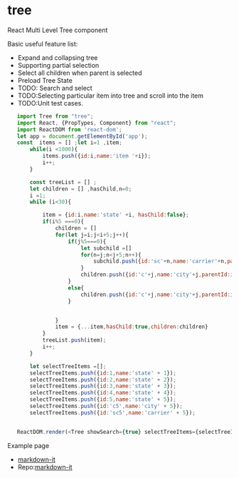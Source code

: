 # tree
React Multi Level Tree component

Basic useful feature list:

 * Expand and collapsing tree
 * Supporting partial selection
 * Select all children when parent is selected
 * Preload Tree State
 * TODO: Search and select
 * TODO:Selecting particular item into tree and scroll into the item
 * TODO:Unit test cases.


 ```javascript
    import Tree from "tree";
    import React, {PropTypes, Component} from "react";
    import ReactDOM from 'react-dom';
    let app = document.getElementById('app');
    const  items = [] ;let i=1 ,item;
        while(i <1000){
            items.push({id:i,name:'item '+i});
            i++;
        }

        const treeList = [] ;
        let children = [] ,hasChild,n=0;
        i =1;
        while (i<30){

            item = {id:i,name:'state' +i, hasChild:false};
            if(i%5 ===0){
                children = []
                for(let j=i;j<i+5;j++){
                    if(j%5===0){
                        let subchild =[]
                        for(n=j;n<j+5;n++){
                            subchild.push({id:'sc'+n,name:'carrier'+n,parentId:'c'+j})
                        }    
                        children.push({id:'c'+j,name:'city'+j,parentId:i,hasChild:true,children:subchild});
                    }
                    else{
                        children.push({id:'c'+j,name:'city'+j,parentId:i});
                    }


                }
                item = {...item,hasChild:true,children:children}
            }
            treeList.push(item);
            i++;
        }

        let selectTreeItems =[];
        selectTreeItems.push({id:1,name:'state' + 1});
        selectTreeItems.push({id:2,name:'state' + 2});
        selectTreeItems.push({id:3,name:'state' + 3});
        selectTreeItems.push({id:4,name:'state' + 4});
        selectTreeItems.push({id:5,name:'state' + 5});
        selectTreeItems.push({id:'c5',name:'city' + 5});
        selectTreeItems.push({id:'sc5',name:'carrier' + 5});


    ReactDOM.render(<Tree showSearch={true} selectTreeItems={selectTreeItems} items={treeList} multiSelect={true}></Tree>,app)

 ```
 Example page
 * [markdown-it](https://agradipyahoo.github.io/#/advertiser/create)
 * Repo:[markdown-it](https://github.com/agradipyahoo/react-mvc)
